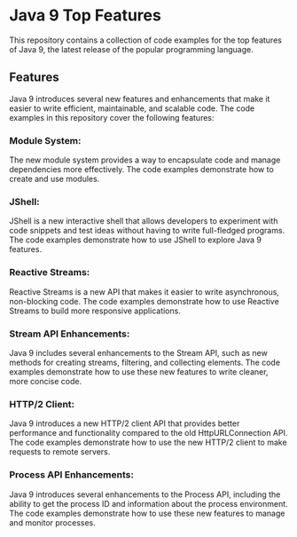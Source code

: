 # Java 9 Top Features
This repository contains a collection of code examples for the top features of Java 9, the latest release of the popular programming language.

## Features
Java 9 introduces several new features and enhancements that make it easier to write efficient, maintainable, and scalable code. The code examples in this repository cover the following features:

### Module System: 
The new module system provides a way to encapsulate code and manage dependencies more effectively. The code examples demonstrate how to create and use modules.

### JShell: 
JShell is a new interactive shell that allows developers to experiment with code snippets and test ideas without having to write full-fledged programs. The code examples demonstrate how to use JShell to explore Java 9 features.

### Reactive Streams: 
Reactive Streams is a new API that makes it easier to write asynchronous, non-blocking code. The code examples demonstrate how to use Reactive Streams to build more responsive applications.

### Stream API Enhancements: 
Java 9 includes several enhancements to the Stream API, such as new methods for creating streams, filtering, and collecting elements. The code examples demonstrate how to use these new features to write cleaner, more concise code.

### HTTP/2 Client: 
Java 9 introduces a new HTTP/2 client API that provides better performance and functionality compared to the old HttpURLConnection API. The code examples demonstrate how to use the new HTTP/2 client to make requests to remote servers.

### Process API Enhancements: 
Java 9 introduces several enhancements to the Process API, including the ability to get the process ID and information about the process environment. The code examples demonstrate how to use these new features to manage and monitor processes.

